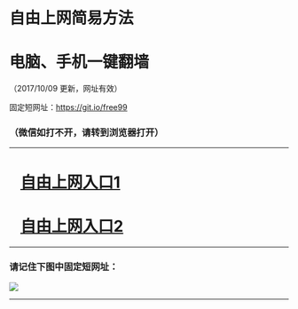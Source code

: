 ﻿# 自由上网简易方法

# 电脑、手机一键翻墙

（2017/10/09 更新，网址有效）

固定短网址：https://git.io/free99

### （微信如打不开，请转到浏览器打开）


***





# &nbsp;&nbsp; <a href="http://ft2776215600.fwq-tz-1001.info/fwqtz01.html?t=100900115926 " target="_blank">自由上网入口1</a>
# &nbsp;&nbsp; <a href="http://ft39126265.fwq-tz-1002.info/fwqtz02.html?t=100900124209 " target="_blank">自由上网入口2</a>
***

### 请记住下图中固定短网址：

<img src="https://s3-us-west-2.amazonaws.com/fwq-1001/yjfq-20170905okok.png" /> 


***

